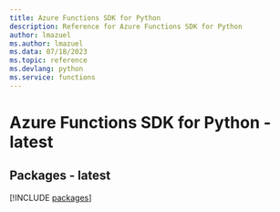 ```yaml
---
title: Azure Functions SDK for Python
description: Reference for Azure Functions SDK for Python
author: lmazuel
ms.author: lmazuel
ms.data: 07/18/2023
ms.topic: reference
ms.devlang: python
ms.service: functions
---
```

# Azure Functions SDK for Python - latest
## Packages - latest
[!INCLUDE [packages](functions-index.md)]